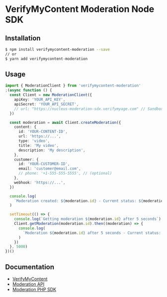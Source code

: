 # VerifyMyContent Moderation Node SDK

## Installation

```bash
$ npm install verifymycontent-moderation --save
// or
$ yarn add verifymycontent-moderation
```

## Usage

```typescript
import { ModerationClient } from 'verifymycontent-moderation'
;(async function () {
  const Client = new ModerationClient({
    apiKey: 'YOUR_API_KEY',
    apiSecret: 'YOUR_API_SECRET',
    // url: "https://nucleus-moderation-sdx.verifymyage.com" // Sandbox
  })

  const moderation = await Client.createModeration({
    content: {
      id: 'YOUR-CONTENT-ID',
      url: 'https://...',
      type: 'video',
      title: 'My video',
      description: 'My description',
    },
    customer: {
      id: 'YOUR-CUSTOMER-ID',
      email: 'customer@email.com',
      // phone: '+1-555-555-5555', // (optional)
    },
    webhook: 'https://...',
  })

  console.log(
    `Moderation created: ${moderation.id} - Current status: ${moderation.status}`
  )

  setTimeout(() => {
    console.log(`Getting moderation ${moderation.id} after 5 seconds`)
    Client.getModeration(moderation.id).then((moderation) => {
      console.log(
        `Moderation ${moderation.id} after 5 seconds - Current status: ${moderation.status}`
      )
    })
  }, 5000)
})()
```

## Documentation

- [VerifyMyContent](https://verifymycontent.com)
- [Moderation API](https://docs.verifymyage.com/docs/content/moderation/index.html)
- [Moderation PHP SDK](https://github.com/verifymycontent/video-moderation)
